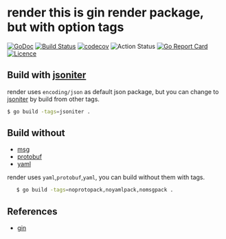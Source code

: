# render this is gin render package, but with option tags

[![GoDoc](https://godoc.org/github.com/thinkgos/render?status.svg)](https://godoc.org/github.com/thinkgos/render)
[![Build Status](https://www.travis-ci.org/thinkgos/render.svg?branch=master)](https://www.travis-ci.org/thinkgos/render)
[![codecov](https://codecov.io/gh/thinkgos/render/branch/master/graph/badge.svg)](https://codecov.io/gh/thinkgos/render)
![Action Status](https://github.com/thinkgos/render/workflows/Go/badge.svg)
[![Go Report Card](https://goreportcard.com/badge/github.com/thinkgos/render)](https://goreportcard.com/report/github.com/thinkgos/render)
[![Licence](https://img.shields.io/github/license/thinkgos/render)](https://raw.githubusercontent.com/thinkgos/render/master/LICENSE)

## Build with [jsoniter](https://github.com/json-iterator/go)

render uses `encoding/json` as default json package, but you can change to [jsoniter](https://github.com/json-iterator/go) by build from other tags.

```sh
$ go build -tags=jsoniter .
```

## Build without 
- [msg](github.com/ugorji/go)
- [protobuf](github.com/golang/protobuf/proto)
- [yaml](https://github.com/go-yaml/yaml)
   
render uses `yaml`,`protobuf`,`yaml`, you can build without them with tags.
   
```sh
   $ go build -tags=noprotopack,noyamlpack,nomsgpack .
```

## References
- [gin](https://github.com/gin-gonic/gin)